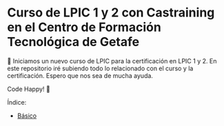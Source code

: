 # Curso de LPIC 1 y 2 con Castraining en el Centro de Formación Tecnológica de Getafe

📲 Iniciamos un nuevo curso de LPIC para la certificación en LPIC 1 y 2. En este repositorio iré subiendo todo lo relacionado con el curso y la certificación. Espero que nos sea de mucha ayuda.

Code Happy! 🚀

Índice:

- [Básico](basic.md)
